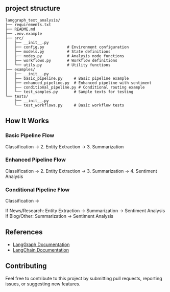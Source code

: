 ## project structure 
```
langgraph_text_analysis/
├── requirements.txt
├── README.md
├── .env.example
├── src/
│   ├── __init__.py
│   ├── config.py          # Environment configuration
│   ├── models.py          # State definitions
│   ├── nodes.py           # Analysis node functions
│   ├── workflows.py       # Workflow definitions
│   └── utils.py           # Utility functions
├── examples/
│   ├── __init__.py
│   ├── basic_pipeline.py     # Basic pipeline example
│   ├── enhanced_pipeline.py  # Enhanced pipeline with sentiment
│   ├── conditional_pipeline.py # Conditional routing example
│   └── test_samples.py       # Sample texts for testing
└── tests/
    ├── __init__.py
    └── test_workflows.py     # Basic workflow tests
```


## How It Works
### Basic Pipeline Flow

Classification → 2. Entity Extraction → 3. Summarization

### Enhanced Pipeline Flow

Classification → 2. Entity Extraction → 3. Summarization → 4. Sentiment Analysis

### Conditional Pipeline Flow

Classification →

If News/Research: Entity Extraction → Summarization → Sentiment Analysis
If Blog/Other: Summarization → Sentiment Analysis

## References
*   [LangGraph Documentation](https://python.langchain.com/docs/langgraph)
*   [LangChain Documentation](https://python.langchain.com/docs)

## Contributing
Feel free to contribute to this project by submitting pull requests, reporting issues, or suggesting new features.